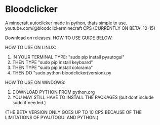 # Bloodclicker 
A minecraft autoclicker made in python, thats simple to use. 
youtube.com/@bloodclickerminecraft
CPS (CURRENTLY ON BETA: 10-15)

Download on releases.
HOW TO USE GUIDE BELOW.

HOW TO USE ON LINUX:
1. IN YOUR TERMINAL TYPE: "sudo pip install pyautogui"
2. THEN TYPE "sudo pip install keyboard"
3. THEN TYPE "sudo pip install colorama"
4. THEN DO "sudo python bloodclicker(version).py

HOW TO USE ON WINDOWS:
1. DOWNLOAD PYTHON FROM python.org
2. YOU MAY STILL HAVE TO INSTALL THE PACKAGES (but dont include sudo if needed.)

(THE BETA VERSION ONLY GOES UP TO 10 CPS BECAUSE OF THE LIMITATIONS OF PYAUTOGUI AND PYTHON.)
